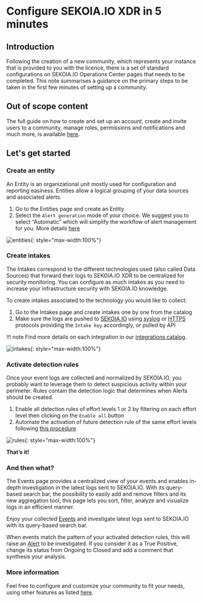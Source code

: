 # Configure SEKOIA.IO XDR in 5 minutes

## Introduction


Following the creation of a new community, which represents your instance that is provided to you with the licence, there is a set of standard configurations on SEKOIA.IO Operations Center pages that needs to be completed. This note summarises a guidance on the primary steps to be taken in the first few minutes of setting up a community.

## Out of scope content 

The full guide on how to create and set up an account, create and invite users to a community, manage roles, permissions and notifications and much more, is available [here](https://docs.sekoia.io/getting_started/).

## Let's get started

### Create an entity

An Entity is an organizational unit mostly used for configuration and reporting easiness. Entities allow a logical grouping of your data sources and associated alerts.

1. Go to the Entities page and create an Entity
2. Select the `Alert generation` mode of your choice.  We suggest you to select “Automatic” which will simplify the workflow of alert management for you. More details [here](https://docs.sekoia.io/xdr/features/collect/entities/)

![entities](/assets/operation_center/quick_start/entities.png){: style="max-width:100%"}

### Create intakes 

The Intakes correspond to the different technologies used (also called Data Sources) that forward their logs to SEKOIA.IO XDR to be centralized for security monitoring. You can configure as much intakes as you need to increase your infrastructure security with SEKOIA.IO knowledge.

To create intakes associated to the technology you would like to collect: 

1. Go to the Intakes page and create intakes one by one from the catalog
2. Make sure the logs are pushed to [SEKOIA.IO](http://SEKOIA.IO) using [syslog](https://docs.sekoia.io/xdr/features/collect/ingestion_methods/rsyslog/) or [HTTPS](https://docs.sekoia.io/xdr/features/collect/ingestion_methods/https/) protocols providing the `Intake key` accordingly, or pulled by API

!!! note
    Find more details on each integration in our [integrations catalog](https://docs.sekoia.io/xdr/features/collect/integrations/). 

![intakes](/assets/operation_center/quick_start/intakes.png){: style="max-width:100%"}

### Activate detection rules

Once your event logs are collected and normalized by SEKOIA.IO, you probably want to leverage them to detect suspicious activity within your perimeter. Rules contain the detection logic that determines when Alerts should be created.

1. Enable all detection rules of effort levels 1 or 2 by filtering on each effort level then clicking on the `Enable all` button
2. Automate the activation of future detection rule of the same effort levels following [this procedure](https://docs.sekoia.io/xdr/features/detect/rules_catalog/#enable-new-rules)

![rules](/assets/operation_center/quick_start/rules.png){: style="max-width:100%"}

**That’s it!**

### And then what?

The Events page provides a centralized view of your events and enables in-depth investigation in the latest logs sent to SEKOIA.IO. With its query-based search bar, the possibility to easily add and remove filters and its new aggregation tool, this page lets you sort, filter, analyze and visualize logs in an efficient manner. 

Enjoy your collected [Events](https://docs.sekoia.io/xdr/features/investigate/events/) and investigate latest logs sent to SEKOIA.IO with its query-based search bar.

When events match the pattern of your activated detection rules, this will raise an [Alert](https://docs.sekoia.io/xdr/features/investigate/alerts/#alerts-listing) to be investigated. If you consider it as a True Positive, change its status from Ongoing to Closed and add a comment that synthesis your analysis.

### More information

Feel free to configure and customize your community to fit your needs, using other features as listed [here](https://docs.sekoia.io/xdr/).